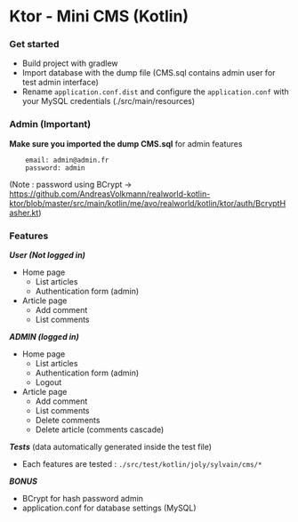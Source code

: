 # Ktor - Mini CMS (Kotlin)

### Get started 
<ul>
    <li>Build project with gradlew</li>
    <li>Import database with the dump file (CMS.sql contains admin user for test admin interface)</li>
    <li>Rename <code>application.conf.dist</code> and configure the <code>application.conf</code> with your MySQL credentials (./src/main/resources)</li>
</ul>

### Admin  (Important)

__Make sure you imported the dump CMS.sql__ for admin features
```
    email: admin@admin.fr
    password: admin
```

(Note : password using BCrypt -> https://github.com/AndreasVolkmann/realworld-kotlin-ktor/blob/master/src/main/kotlin/me/avo/realworld/kotlin/ktor/auth/BcryptHasher.kt)

### Features

__*User (Not logged in)*__
<ul>
<li>
    Home page
    <ul>
        <li>
            List articles
        </li>
                <li>
                   Authentication form (admin)
                </li>
    </ul>
</li>
<li>
    Article page 
    <ul>
        <li>
            Add comment
        </li>
                <li>
                    List comments
                </li>
    </ul>
</li>
</ul>


__*ADMIN (logged in)*__
<ul>
<li>
    Home page
    <ul>
        <li>
            List articles
        </li>
                <li>
                   Authentication form (admin)
                </li>
                                <li>
                                   Logout
                                </li>
    </ul>
</li>
<li>
    Article page 
    <ul>
        <li>
            Add comment
        </li>
                <li>
                    List comments
                </li>
                <li>
                    Delete comments
                </li>
                <li>
                    Delete article (comments cascade)
                </li>
    </ul>
</li>
</ul>

__*Tests*__ (data automatically generated inside the test file)
<ul>
<li>
    Each features are tested : <code>./src/test/kotlin/joly/sylvain/cms/*</code>
</li>

</ul>

__*BONUS*__
    <ul>
        <li>
            BCrypt for hash password admin
        </li>
         <li>
            application.conf for database settings (MySQL)
         </li>
   </ul>


### 


